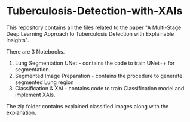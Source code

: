 # Tuberculosis-Detection-with-XAIs
This repository contains all the files related to the paper "A Multi-Stage Deep Learning Approach to Tuberculosis Detection with Explainable Insights".

There are 3 Notebooks. 
1. Lung Segmentation UNet - contains the code to train UNet++ for segmentation.
2. Segmented Image Preparation -  contains the procedure to generate segmented Lung region
3. Classification & XAI - contains code to train Classification model and implement XAIs.

The zip folder contains explained classified images along with the explanation.
